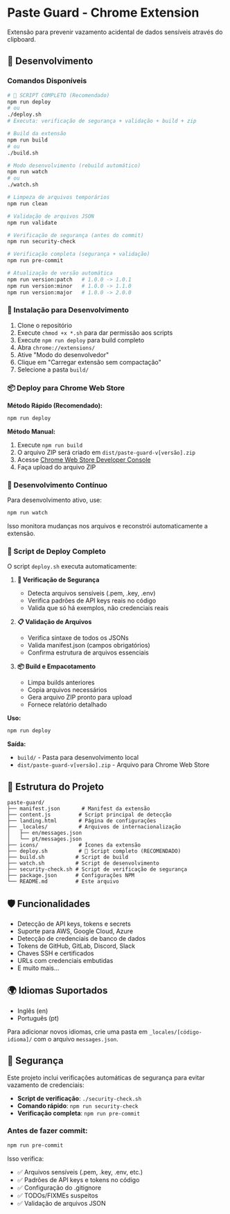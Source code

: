# Paste Guard - Chrome Extension

Extensão para prevenir vazamento acidental de dados sensíveis através do clipboard.

## 🚀 Desenvolvimento

### Comandos Disponíveis

```bash
# 🚀 SCRIPT COMPLETO (Recomendado)
npm run deploy
# ou
./deploy.sh
# Executa: verificação de segurança + validação + build + zip

# Build da extensão
npm run build
# ou
./build.sh

# Modo desenvolvimento (rebuild automático)
npm run watch
# ou
./watch.sh

# Limpeza de arquivos temporários
npm run clean

# Validação de arquivos JSON
npm run validate

# Verificação de segurança (antes do commit)
npm run security-check

# Verificação completa (segurança + validação)
npm run pre-commit

# Atualização de versão automática
npm run version:patch   # 1.0.0 -> 1.0.1
npm run version:minor   # 1.0.0 -> 1.1.0
npm run version:major   # 1.0.0 -> 2.0.0
```

### 🔧 Instalação para Desenvolvimento

1. Clone o repositório
2. Execute `chmod +x *.sh` para dar permissão aos scripts
3. Execute `npm run deploy` para build completo
4. Abra `chrome://extensions/`
5. Ative "Modo do desenvolvedor"
6. Clique em "Carregar extensão sem compactação"
7. Selecione a pasta `build/`

### 📦 Deploy para Chrome Web Store

**Método Rápido (Recomendado):**
```bash
npm run deploy
```

**Método Manual:**
1. Execute `npm run build`
2. O arquivo ZIP será criado em `dist/paste-guard-v[versão].zip`
3. Acesse [Chrome Web Store Developer Console](https://chrome.google.com/webstore/devconsole/)
4. Faça upload do arquivo ZIP

### 🔄 Desenvolvimento Contínuo

Para desenvolvimento ativo, use:
```bash
npm run watch
```

Isso monitora mudanças nos arquivos e reconstrói automaticamente a extensão.

### 🚀 Script de Deploy Completo

O script `deploy.sh` executa automaticamente:

1. **🔐 Verificação de Segurança**
   - Detecta arquivos sensíveis (.pem, .key, .env)
   - Verifica padrões de API keys reais no código
   - Valida que só há exemplos, não credenciais reais

2. **📋 Validação de Arquivos**
   - Verifica sintaxe de todos os JSONs
   - Valida manifest.json (campos obrigatórios)
   - Confirma estrutura de arquivos essenciais

3. **📦 Build e Empacotamento**
   - Limpa builds anteriores
   - Copia arquivos necessários
   - Gera arquivo ZIP pronto para upload
   - Fornece relatório detalhado

**Uso:**
```bash
npm run deploy
```

**Saída:**
- `build/` - Pasta para desenvolvimento local
- `dist/paste-guard-v[versão].zip` - Arquivo para Chrome Web Store

## 📁 Estrutura do Projeto

```
paste-guard/
├── manifest.json       # Manifest da extensão
├── content.js         # Script principal de detecção
├── landing.html       # Página de configurações
├── _locales/          # Arquivos de internacionalização
│   ├── en/messages.json
│   └── pt/messages.json
├── icons/             # Ícones da extensão
├── deploy.sh          # 🚀 Script completo (RECOMENDADO)
├── build.sh          # Script de build
├── watch.sh          # Script de desenvolvimento
├── security-check.sh # Script de verificação de segurança
├── package.json      # Configurações NPM
└── README.md         # Este arquivo
```

## 🛡️ Funcionalidades

- Detecção de API keys, tokens e secrets
- Suporte para AWS, Google Cloud, Azure
- Detecção de credenciais de banco de dados
- Tokens de GitHub, GitLab, Discord, Slack
- Chaves SSH e certificados
- URLs com credenciais embutidas
- E muito mais...

## 🌍 Idiomas Suportados

- Inglês (en)
- Português (pt)

Para adicionar novos idiomas, crie uma pasta em `_locales/[código-idioma]/` com o arquivo `messages.json`.

## 🔐 Segurança

Este projeto inclui verificações automáticas de segurança para evitar vazamento de credenciais:

- **Script de verificação**: `./security-check.sh`
- **Comando rápido**: `npm run security-check`
- **Verificação completa**: `npm run pre-commit`

### Antes de fazer commit:

```bash
npm run pre-commit
```

Isso verifica:
- ✅ Arquivos sensíveis (.pem, .key, .env, etc.)
- ✅ Padrões de API keys e tokens no código
- ✅ Configuração do .gitignore
- ✅ TODOs/FIXMEs suspeitos
- ✅ Validação de arquivos JSON
